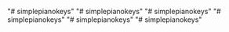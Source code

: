 "# simplepianokeys" 
"# simplepianokeys" 
"# simplepianokeys" 
"# simplepianokeys" 
"# simplepianokeys" 
"# simplepianokeys" 
